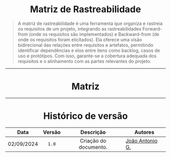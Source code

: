<center>

# Matriz de Rastreabilidade

</center>

> A matriz de rastreabilidade é uma ferramenta que organiza e rastreia os requisitos de um projeto, integrando as rastreabilidades Forward-from (onde os requisitos são implementados) e Backward-from (de onde os requisitos foram elicitados). Ela oferece uma visão bidirecional das relações entre requisitos e artefatos, permitindo identificar dependências e elos entre itens como backlog, casos de uso e protótipos. Com isso, garante-se a cobertura adequada dos requisitos e o alinhamento com as partes relevantes do projeto.

---

<center>

# Matriz

</center>



---

<center>

# Histórico de versão

</center>

<div style="margin: 0 auto; width: fit-content;">

|    Data    | Versão |       Descrição       | Autores                                          |
|:----------:|:------:|:---------------------:|--------------------------------------------------|
| 02/09/2024 | `1.0`  | Criação do documento. | [João Antonio G.](https://github.com/joaoseisei) |

</div>